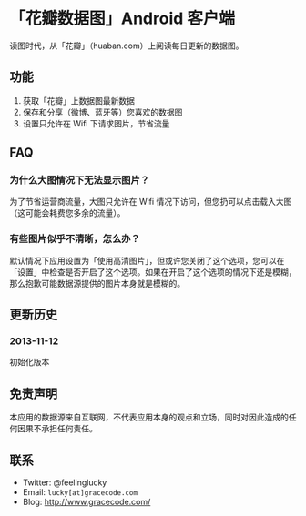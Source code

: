 # 「花瓣数据图」Android 客户端

读图时代，从「花瓣」（huaban.com）上阅读每日更新的数据图。

## 功能

1. 获取「花瓣」上数据图最新数据
2. 保存和分享（微博、蓝牙等）您喜欢的数据图
3. 设置只允许在 Wifi 下请求图片，节省流量


## FAQ

### 为什么大图情况下无法显示图片？

为了节省运营商流量，大图只允许在 Wifi 情况下访问，但您扔可以点击载入大图（这可能会耗费您多余的流量）。

### 有些图片似乎不清晰，怎么办？

默认情况下应用设置为「使用高清图片」，但或许您关闭了这个选项，您可以在「设置」中检查是否开启了这个选项。如果在开启了这个选项的情况下还是模糊，那么抱歉可能数据源提供的图片本身就是模糊的。


## 更新历史

### 2013-11-12

初始化版本

## 免责声明

本应用的数据源来自互联网，不代表应用本身的观点和立场，同时对因此造成的任何因果不承担任何责任。

## 联系

* Twitter: @feelinglucky
* Email: `lucky[at]gracecode.com`
* Blog: http://www.gracecode.com/

